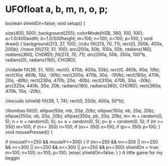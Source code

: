 # UFOfloat  a, b, m, n, o, p;
boolean shieldOn=false;
void setup() {

  size(400, 500);
  background(255);
  colorMode(HSB, 360, 100, 100);
  a=1.0/400*width;
  b=1.0/500*height;
  m=100;
  n=100;
  o=100;
  p=100;
}
void draw() {
  background(213, 27, 100);
  //céu
  fill(213, 70, 71);
  rect(0, 350*b, 400*a, 200*b);
  //nave
  fill(213, 51, 100);
  arc(200*a, 50*b, 100*a, 50*b, radians(180), radians(360), CHORD);
  fill(213, 70, 71);
  arc(200*a, 50*b, 350*a, 100*b, radians(0), radians(180), CHORD);


  //cidade
  fill(39, 51, 100);
  rect(0, 470*b, 400*a, 50*b);
  rect(0, 460*b, 40*a, 10*b);
  rect(10*a, 460*b, 10*a, -30*b);
  rect(200*a, 470*b, 30*a, -100*b);
  rect(180*a, 470*b, 20*a, -80*b);
  rect(230*a, 470*b, 20*a, -60*b);
  rect(310*a, 470*b, 30*a, -30*b);
  arc(325*a, 440*b, 30*a, 20*b, radians(180), radians(360), CHORD);
  rect(360*a, 470*b, 10*a, -20*b);

  //escudo (shield)
  fill(39, 1, 74);
  rect(0, 250*b, 400*a, 50*b);




  //bombas
  fill(0);
  ellipse(50*a, m*b, 20*a, 20*b);
  ellipse(150*a, n*b, 20*a, 20*b);
  ellipse(250*a, o*b, 20*a, 20*b);
  ellipse(350*a, p*b, 20*a, 20*b);
  m= m + random(0, 5);
  n = n + random(0, 5);
  o= o + random(0, 5);
  p= p + random(0, 5);
  if (m >= 350)
    m=100;
  if (n>= 350)
    n=100;
  if (o>= 350)
    o=100;
  if (p>= 350)
    p=100;
}
void mousePressed() {

  if (mouseY>=250 && mouseY<=300) {
    if (m>=250 && m<=300 || n>=250 && n<=300 || o>=250 && o<=300 || p>=250 && p<=300) shieldOn = true;
    m=100;
    n=100;
    o=100;
    p=100;
  }else{
    shieldOn=false;
  }
}
A little game for my beggin
